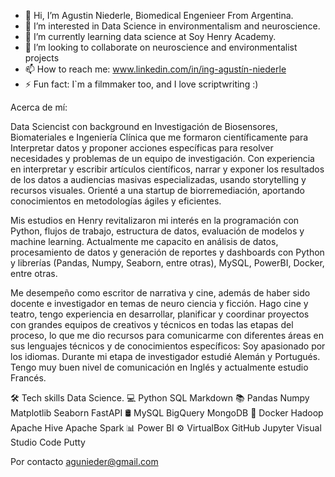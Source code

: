 - 👋 Hi, I’m Agustin Niederle, Biomedical Engenieer From Argentina.
- 👀 I’m interested in Data Science in environmentalism and neuroscience.
- 🌱 I’m currently learning data science at Soy Henry Academy.
- 💞️ I’m looking to collaborate on neuroscience and environmentalist projects
- 📫 How to reach me: www.linkedin.com/in/ing-agustín-niederle
- ⚡ Fun fact: I`m a filmmaker too, and I love scriptwriting :)


Acerca de mí:

Data Sciencist con background en Investigación de Biosensores, Biomateriales e Ingeniería Clínica que me formaron científicamente para Interpretar datos y proponer acciones específicas para resolver necesidades y problemas de un equipo de investigación. Con experiencia en interpretar y escribir artículos científicos, narrar y exponer los resultados de los datos a audiencias masivas especializadas, usando storytelling y recursos visuales. Orienté a una startup de biorremediación, aportando conocimientos en metodologías ágiles y eficientes. 

Mis estudios en Henry revitalizaron mi interés en la programación con Python, flujos de trabajo, estructura de datos, evaluación de modelos y machine learning. Actualmente me capacito en análisis de datos, procesamiento de datos y generación de reportes y dashboards con Python y librerías (Pandas, Numpy, Seaborn, entre otras), MySQL, PowerBI, Docker, entre otras.

Me desempeño como escritor de narrativa y cine, además de haber sido docente e investigador en temas de neuro ciencia y ficción. Hago cine y teatro, tengo experiencia en desarrollar, planificar y coordinar proyectos con grandes equipos de creativos y técnicos en todas las etapas del proceso, lo que me dio recursos para comunicarme con diferentes áreas en sus lenguajes técnicos y de conocimientos específicos: Soy apasionado por los idiomas. Durante mi etapa de investigador estudié Alemán y Portugués. Tengo muy buen nivel de comunicación en Inglés y actualmente estudio Francés.

🛠  Tech skills Data Science.
💻   Python SQL Markdown
📚   Pandas Numpy Matplotlib  Seaborn FastAPI
🛢   MySQL BigQuery MongoDB
🔧   Docker Hadoop Apache Hive Apache Spark
📊   Power BI
⚙️   VirtualBox GitHub Jupyter Visual Studio Code Putty

Por  contacto agunieder@gmail.com
